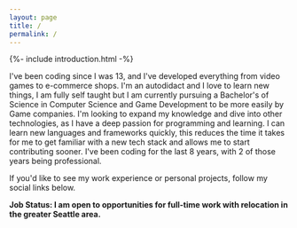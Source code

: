```yaml
---
layout: page
title: /
permalink: /
---
```


{%- include introduction.html -%}

I've been coding since I was 13, and I've developed everything from video games to e-commerce shops. I'm an autodidact and I love to learn new things, I am fully self taught but I am currently pursuing a Bachelor's of Science in Computer Science and Game Development to be more easily by Game companies. I'm looking to expand my knowledge and dive into other technologies, as I have a deep passion for programming and learning. I can learn new languages and frameworks quickly, this reduces the time it takes for me to get familiar with a new tech stack and allows me to start contributing sooner. I've been coding for the last 8 years, with 2 of those years being professional.

If you'd like to see my work experience or personal projects, follow my social links below.

**Job Status: I am open to opportunities for full-time work with relocation in the greater Seattle area.**